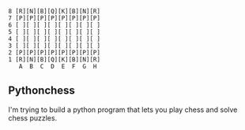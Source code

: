 ```
8 [R][N][B][Q][K][B][N][R]
7 [P][P][P][P][P][P][P][P]
6 [ ][ ][ ][ ][ ][ ][ ][ ]
5 [ ][ ][ ][ ][ ][ ][ ][ ]
4 [ ][ ][ ][ ][ ][ ][ ][ ]
3 [ ][ ][ ][ ][ ][ ][ ][ ]
2 [P][P][P][P][P][P][P][P]
1 [R][N][B][Q][K][B][N][R]
   A  B  C  D  E  F  G  H
```

## **Pythonchess**

I'm trying to build a python program that lets you play chess and solve chess puzzles.
